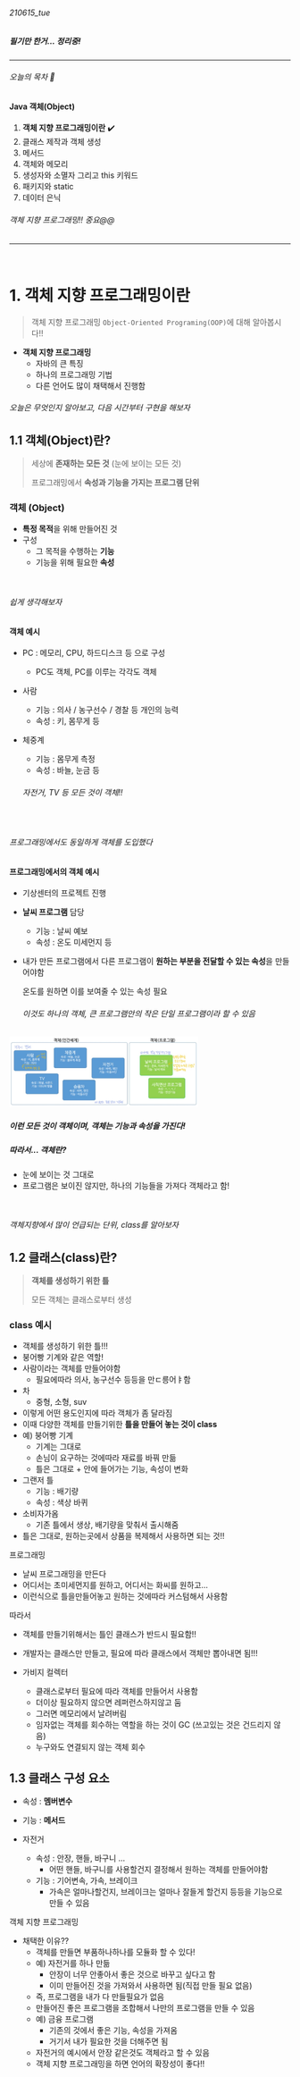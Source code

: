 ###### 210615_tue

##### 필기만 한거... 정리중!

<hr>

###### 오늘의 목차 :dolphin:

#### Java 객체(Object)

1. **객체 지향 프로그래밍이란** :heavy_check_mark:
2. 클래스 제작과 객체 생성
3. 메서드
4. 객체와 메모리
5. 생성자와 소멸자 그리고 this 키워드
6. 패키지와 static
7. 데이터 은닉

###### 객체 지향 프로그래밍!! 중요@@

<hr>




<br>

# 1. 객체 지향 프로그래밍이란

> 객체 지향 프로그래밍 `Object-Oriented Programing(OOP)`에 대해 알아봅시다!!

- **객체 지향 프로그래밍**
  - 자바의 큰 특징
  - 하나의 프로그래밍 기법
  - 다른 언어도 많이 채택해서 진행함

###### 오늘은 무엇인지 알아보고, 다음 시간부터 구현을 해보자

## 1.1 객체(Object)란?

> 세상에 **존재하는 모든 것** (눈에 보이는 모든 것)
>
> 프로그래밍에서 **속성과 기능을 가지는 프로그램 단위**

### 객체 (Object)

- **특정 목적**을 위해 만들어진 것
- 구성
  - 그 목적을 수행하는 **기능**
  - 기능을 위해 필요한 **속성**

<br>

###### 쉽게 생각해보자

#### 객체 예시

- PC : 메모리, CPU, 하드디스크 등 으로 구성

  - PC도 객체, PC를 이루는 각각도 객체

- 사람

  - 기능 : 의사 / 농구선수 / 경찰 등 개인의 능력
  - 속성 : 키, 몸무게 등

- 체중계

  - 기능 : 몸무게 측정
  - 속성 : 바늘, 눈금 등

  ###### 자전거, TV 등 모든 것이 객체!!

<br>

###### 프로그래밍에서도 동일하게 객체를 도입했다

#### 프로그래밍에서의 객체 예시

- 기상센터의 프로젝트 진행

- **날씨 프로그램** 담당

  - 기능 : 날씨 예보
  - 속성 : 온도 미세먼지 등

- 내가 만든 프로그램에서 다른 프로그램이 **원하는 부분을 전달할 수 있는 속성**을 만들어야함 

  온도를 원하면 이를 보여줄 수 있는 속성 필요

  ###### 이것도 하나의 객체, 큰 프로그램안의 작은 단일 프로그램이라 할 수 있음

<img src="210615_11_OOP.assets/image-20210616014340131.png" alt="image-20210616014340131" style="zoom:33%;" />

##### 이런 모든 것이 객체이며, 객체는 기능과 속성을 가진다!

##### 따라서... 객체란?

- 눈에 보이는 것 그대로
- 프로그램은 보이진 않지만, 하나의 기능들을 가져다 객체라고 함!

<br>

###### 객체지향에서 많이 언급되는 단위, class를 알아보자

## 1.2 클래스(class)란?

> **객체를 생성하기 위한 틀**
>
> 모든 객체는 클래스로부터 생성

### class 예시

- 객체를 생성하기 위한 틀!!!
- 붕어빵 기계와 같은 역할!
- 사람이라는 객체를 만들어야함
  - 필요에따라 의사, 농구선수 등등을 만ㄷ릉어ㅑ함
- 차
  - 중형, 소형, suv
- 이렇게 어떤 용도인지에 따라 객체가 좀 달라짐
- 이때 다양한 객체를 만들기위한 **틀을 만들어 놓는 것이 class**
- 예) 붕어빵 기계
  - 기계는 그대로
  - 손님이 요구하는 것에따라 재료를 바꿔 만듦
  - 틀은 그대로 + 안에 들어가는 기능, 속성이 변화
- 그랜저 틀
  - 기능 : 배기량
  - 속성 : 색상 바퀴
- 소비자가옴
  - 기존 틀에서 생상, 배기량을 맞춰서 출시해줌
- 틀은 그대로, 원하는곳에서 상품을 복제해서 사용하면 되는 것!!

프로그래밍

- 날씨 프로그래밍을 만든다
- 어디서는 초미세먼지를 원하고, 어디서는 화씨를 원하고...
- 이런식으로 틀을만들어놓고 원하는 것에따라 커스텀해서 사용함



따라서

- 객체를 만들기위해서는 틀인 클래스가 반드시 필요함!!
- 개발자는 클래스만 만들고, 필요에 따라 클래스에서 객체만 뽑아내면 됨!!!



- 가비지 컬렉터
  - 클래스로부터 필요에 따라 객체를 만들어서 사용함
  - 더이상 필요하지 않으면 레퍼런스하지않고 둠
  - 그러면 메모리에서 날려버림
  - 임자없는 객체를 회수하는 역할을 하는 것이 GC (쓰고있는 것은 건드리지 않음)
  - 누구와도 연결되지 않는 객체 회수



## 1.3 클래스 구성 요소

- 속성 : **멤버변수**
- 기능 : **메서드**

- 자전거
  - 속성 : 안장, 핸들, 바구니 ...
    - 어떤 핸들, 바구니를 사용할건지 결정해서 원하는 객체를 만들어야함
  - 기능 : 기어변속, 가속, 브레이크
    - 가속은 얼마나할건지, 브레이크는 얼마나 잘들게 할건지 등등을 기능으로 만들 수 있음



객체 지향 프로그래밍

- 채택한 이유??
  - 객체를 만들면 부품하나하나를 모듈화 할 수 있다!
  - 예) 자전거를 하나 만듦
    - 안장이 너무 안좋아서 좋은 것으로 바꾸고 싶다고 함
    - 이미 만들어진 것을 가져와서 사용하면 됨(직접 만들 필요 없음)
  - 즉, 프로그램을 내가 다 만들필요가 없음
  - 만들어진 좋은 프로그램을 조합해서 나만의 프로그램을 만들 수 있음
  - 예) 금융 프로그램
    - 기존의 것에서 좋은 기능, 속성을 가져옴
    - 거기서 내가 필요한 것을 더해주면 됨
  - 자전거의 예시에서 안장 같은것도 객체라고 할 수 있음
  - 객체 지향 프로그래밍을 하면 언어의 확장성이 좋다!!
